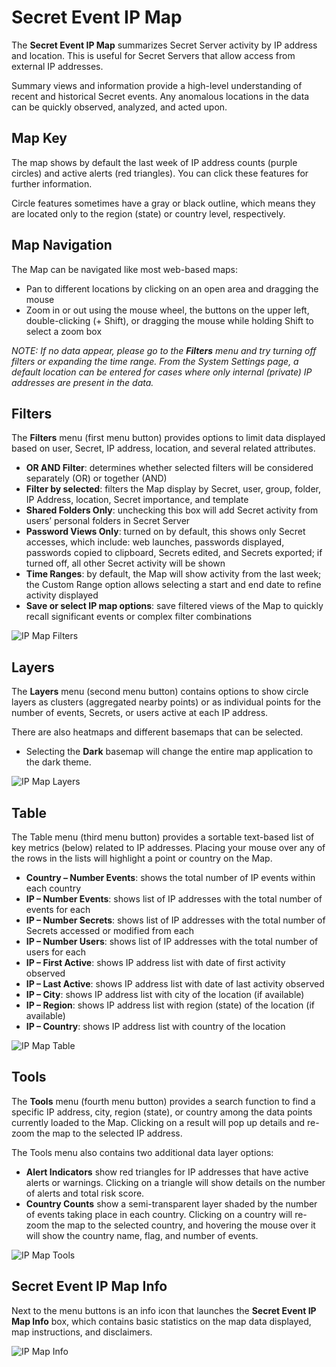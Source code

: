 [title]: # (Secret Event IP Map)
[tags]: # (secret server)
[priority]: # (4060)

# Secret Event IP Map

The **Secret Event IP Map** summarizes Secret Server activity by IP address and location. This is useful for Secret Servers that allow access from external IP addresses.

Summary views and information provide a high-level understanding of recent and historical Secret events. Any anomalous locations in the data can be quickly observed, analyzed, and acted upon.

## Map Key

The map shows by default the last week of IP address counts (purple circles) and active alerts (red triangles). You can click these features for further information.

Circle features sometimes have a gray or black outline, which means they are located only to the region (state) or country level, respectively.

## Map Navigation

The Map can be navigated like most web-based maps:

* Pan to different locations by clicking on an open area and dragging the mouse
* Zoom in or out using the mouse wheel, the buttons on the upper left, double-clicking (+ Shift), or dragging the mouse while holding Shift to select a zoom box

*NOTE: If no data appear, please go to the **Filters** menu and try turning off filters or expanding the time range. From the System Settings page, a default location can be entered for cases where only internal (private) IP addresses are present in the data.*

## Filters

The **Filters** menu (first menu button) provides options to limit data displayed based on user, Secret, IP address, location, and several related attributes.

* **OR AND Filter**: determines whether selected filters will be considered separately (OR) or together (AND)
* **Filter by selected**: filters the Map display by Secret, user, group, folder, IP Address, location, Secret importance, and template
* **Shared Folders Only**: unchecking this box will add Secret activity from users’ personal folders in Secret Server
* **Password Views Only**: turned on by default, this shows only Secret accesses, which include: web launches, passwords displayed, passwords copied to clipboard, Secrets edited, and Secrets exported; if turned off, all other Secret activity will be shown
* **Time Ranges**: by default, the Map will show activity from the last week; the Custom Range option allows selecting a start and end date to refine activity displayed
* **Save or select IP map options**: save filtered views of the Map to quickly recall significant events or complex filter combinations

![IP Map Filters](images/41-ip-map.png "IP Map Filters")

## Layers

The **Layers** menu (second menu button) contains options to show circle layers as clusters (aggregated nearby points) or as individual points for the number of events, Secrets, or users active at each IP address.

There are also heatmaps and different basemaps that can be selected.

* Selecting the **Dark** basemap will change the entire map application to the dark theme.

![IP Map Layers](images/42-ip-layers.png "IP Map Layers")

## Table

The Table menu (third menu button) provides a sortable text-based list of key metrics (below) related to IP addresses.  Placing your mouse over any of the rows in the lists will highlight a point or country on the Map.

* **Country – Number Events**: shows the total number of IP events within each country
* **IP – Number Events**: shows list of IP addresses with the total number of events for each
* **IP – Number Secrets**: shows list of IP addresses with the total number of Secrets accessed or modified from each
* **IP – Number Users**: shows list of IP addresses with the total number of users for each
* **IP – First Active**: shows IP address list with date of first activity observed
* **IP – Last Active**: shows IP address list with date of last activity observed
* **IP – City**: shows IP address list with city of the location (if available)
* **IP – Region**: shows IP address list with region (state) of the location (if available)
* **IP – Country**: shows IP address list with country of the location

![IP Map Table](images/43-ip-table.png "IP Map Table")

## Tools

The **Tools** menu (fourth menu button) provides a search function to find a specific IP address, city, region (state), or country among the data points currently loaded to the Map.  Clicking on a result will pop up details and re-zoom the map to the selected IP address.

The Tools menu also contains two additional data layer options:

* **Alert Indicators** show red triangles for IP addresses that have active alerts or warnings. Clicking on a triangle will show details on the number of alerts and total risk score.
* **Country Counts** show a semi-transparent layer shaded by the number of events taking place in each country. Clicking on a country will re-zoom the map to the selected country, and hovering the mouse over it will show the country name, flag, and number of events.

![IP Map Tools](images/44-ip-tools-map.png "IP Map Tools")

## Secret Event IP Map Info

Next to the menu buttons is an info icon that launches the **Secret Event IP Map Info** box, which contains basic statistics on the map data displayed, map instructions, and disclaimers.

![IP Map Info](images/45-ip-info.png "IP Map Info")

